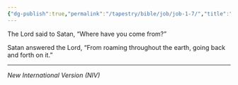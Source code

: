```yaml
---
{"dg-publish":true,"permalink":"/tapestry/bible/job/job-1-7/","title":"Job 1:7","tags":["bible-verse","bible-verse"],"dgHomeLink":true,"dgShowLocalGraph":true,"dgEnableSearch":true}
---
```


The Lord said to Satan, “Where have you come from?”

Satan answered the Lord, “From roaming throughout the earth, going back and forth on it.”

---
*New International Version (NIV)*
